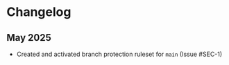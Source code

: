 # Changelog

## May 2025
- Created and activated branch protection ruleset for `main` (Issue #SEC-1)

